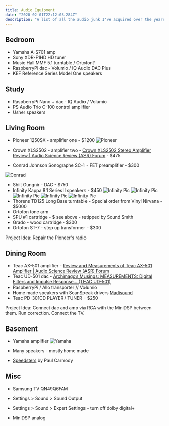 ```yaml
---
title: Audio Equipment
date: "2020-02-01T22:12:03.284Z"
description: "A list of all the audio junk I've acquired over the years."
---
```


## Bedroom

- Yamaha A-S701 amp
- Sony XDR-F1HD HD tuner
- Music Hall MMF 5.1 turntable / Ortofon?
- RaspberryPi dac - Volumio / IQ Audio DAC Plus
- KEF Reference Series Model One speakers

## Study

- RaspberryPi Nano + dac - IQ Audio / Volumio
- PS Audio Trio C-100 control amplifier
- Usher speakers

## Living Room

- Pioneer 1250SX - amplifier one - \$1200
  ![Pioneer](./pioneer.jpg)

- Crown XLS2502 - amplifier two - [Crown XLS2502 Stereo Amplifier Review | Audio Science Review (ASR) Forum](https://www.audiosciencereview.com/forum/index.php?threads/crown-xls2502-stereo-amplifier-review.10627/) - \$475
- Conrad Johnson Sonographe SC-1 - FET preamplifier - \$300

![Conrad](./conrad-johnson-preamp.png)

- Shiit Gungnir - DAC - \$750
- Infinity Kappa 8.1 Series II speakers - \$450
  ![Infinity Pic](./infinity/1.jpg)
  ![Infinity Pic](./infinity/2.jpg)
  ![Infinity Pic](./infinity/3.jpg)
  ![Infinity Pic](./infinity/4.jpg)
  ![Infinity Pic](./infinity/5.jpg)
- Thorens TD125 Long Base turntable - Special order from Vinyl Nirvana - \$5000
- Ortofon tone arm
- SPU #1 cartridge - \$ see above - retipped by Sound Smith
- Grado - wood cartridge - \$300
- Ortofon ST-7 - step up transformer - \$300

Project Idea: Repair the Pioneer's radio

## Dining Room

- Teac AX-501 amplifier - [Review and Measurements of Teac AX-501 Amplifier | Audio Science Review (ASR) Forum](https://www.audiosciencereview.com/forum/index.php?threads/review-and-measurements-of-teac-ax-501-amplifier.7442/)
- Teac UD-501 dac - [Archimago’s Musings: MEASUREMENTS: Digital Filters and Impulse Response… (TEAC UD-501)](https://archimago.blogspot.com/2013/06/measurements-digital-filters-and.html)
- RaspberryPi / Allo transporter // Volumio
- Home made speakers with ScanSpeak drivers [Madisound](https://www.madisoundspeakerstore.com/2-way-speaker-kits/scan-speak-rediscovery-ii-kit/)
- Teac PD-301CD PLAYER / TUNER - \$250

Project Idea: Connect dac and amp via RCA with the MiniDSP between them. Run correction. Connect the TV.

## Basement

- Yamaha amplifier
  ![Yamaha](./yamaha.jpg)

- Many speakers - mostly home made
- [Speedsters](https://sites.google.com/site/undefinition/speedster) by Paul Carmody

## Misc

- Samsung TV QN49Q6FAM
- Settings > Sound > Sound Output
- Settings > Sound > Expert Settings - turn off dolby digital+

- MiniDSP analog
